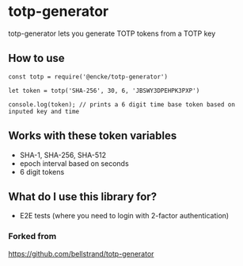 # totp-generator

totp-generator lets you generate TOTP tokens from a TOTP key

## How to use

```node
const totp = require('@encke/totp-generator')

let token = totp('SHA-256', 30, 6, 'JBSWY3DPEHPK3PXP')

console.log(token); // prints a 6 digit time base token based on inputed key and time
```

## Works with these token variables

- SHA-1, SHA-256, SHA-512
- epoch interval based on seconds
- 6 digit tokens

## What do I use this library for?

- E2E tests (where you need to login with 2-factor authentication)

### Forked from

https://github.com/bellstrand/totp-generator
